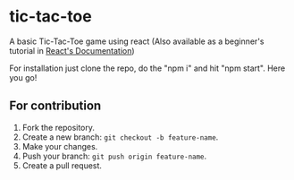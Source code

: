 # tic-tac-toe
A basic Tic-Tac-Toe game using react (Also available as a beginner's tutorial in [React's Documentation](https://react.dev/learn))

For installation just clone the repo, do the "npm i" and hit "npm start". Here you go!

## For contribution
1. Fork the repository.
2. Create a new branch: `git checkout -b feature-name`.
3. Make your changes.
4. Push your branch: `git push origin feature-name`.
5. Create a pull request.